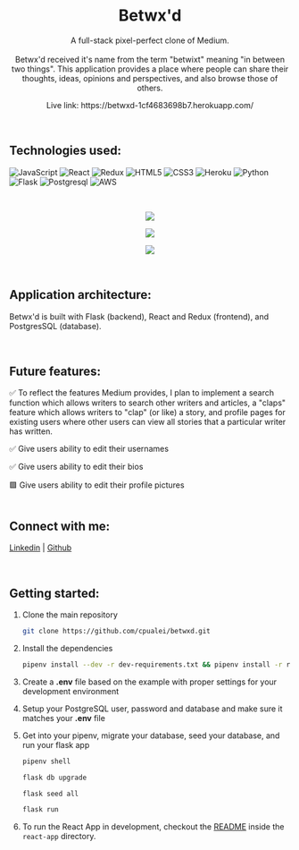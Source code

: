 <h1 align="center">Betwx'd</h1>

<p align="center">A full-stack pixel-perfect clone of Medium.
<br>
<br>
Betwx'd received it's name from the term "betwixt" meaning "in between two things". This application provides a place where people can share their thoughts, ideas, opinions and perspectives, and also browse those of others.</p>

<p align="center">Live link: https://betwxd-1cf4683698b7.herokuapp.com/</p>

<br>

## Technologies used:
![JavaScript](https://img.shields.io/badge/javascript-%23323330.svg?style=for-the-badge&logo=javascript&logoColor=%23F7DF1E)
![React](https://img.shields.io/badge/react-%2320232a.svg?style=for-the-badge&logo=react&logoColor=%2361DAFB)
![Redux](https://img.shields.io/badge/redux-%23593d88.svg?style=for-the-badge&logo=redux&logoColor=white)
![HTML5](https://img.shields.io/badge/html5-%23E34F26.svg?style=for-the-badge&logo=html5&logoColor=white)
![CSS3](https://img.shields.io/badge/css3-%231572B6.svg?style=for-the-badge&logo=css3&logoColor=white)
![Heroku](https://img.shields.io/badge/heroku-%23430098.svg?style=for-the-badge&logo=heroku&logoColor=white)
![Python](https://img.shields.io/badge/Python-FFD43B?style=for-the-badge&logo=python&logoColor=blue)
![Flask](https://img.shields.io/badge/Flask-000000?style=for-the-badge&logo=flask&logoColor=white)
![Postgresql](https://img.shields.io/badge/PostgreSQL-316192?style=for-the-badge&logo=postgresql&logoColor=white)
![AWS](https://img.shields.io/badge/Amazon_AWS-232F3E?style=for-the-badge&logo=amazon-aws&logoColor=white)

<br>

<p align="center">
  <img src="https://user-images.githubusercontent.com/93879557/194693390-9b2ec4d6-aa58-435f-a8a8-08e25274a5d2.gif" />
</p>


<p align="center">
  <img src="https://user-images.githubusercontent.com/93879557/194694130-1fd50770-c677-4eb6-8871-25d08edb6d4c.gif" />
</p>


<p align="center">
  <img src="https://user-images.githubusercontent.com/93879557/194693813-8662df4d-b239-4f56-bf71-9fee8157bc23.gif" />
</p>


<br>

## Application architecture:

Betwx'd is built with Flask (backend), React and Redux (frontend), and PostgresSQL (database).

<br>

## Future features:
✅ To reflect the features Medium provides, I plan to implement a search function which allows writers to search other writers and articles, a "claps" feature which allows writers to "clap" (or like) a story, and profile pages for existing users where other users can view all stories that a particular writer has written.

✅ Give users ability to edit their usernames

✅ Give users ability to edit their bios

🟩 Give users ability to edit their profile pictures
<br>
<br>

## Connect with me:
<a href="https://www.linkedin.com/in/caitlin-buen-lucas/">Linkedin</a> | <a href="https://github.com/cpualei/">Github</a>

<br>

## Getting started:
1. Clone the main repository

   ```bash
   git clone https://github.com/cpualei/betwxd.git
   ```

2. Install the dependencies

      ```bash
      pipenv install --dev -r dev-requirements.txt && pipenv install -r requirements.txt
      ```

3. Create a **.env** file based on the example with proper settings for your
   development environment
4. Setup your PostgreSQL user, password and database and make sure it matches your **.env** file

5. Get into your pipenv, migrate your database, seed your database, and run your flask app

   ```bash
   pipenv shell
   ```

   ```bash
   flask db upgrade
   ```

   ```bash
   flask seed all
   ```

   ```bash
   flask run
   ```

6. To run the React App in development, checkout the [README](./react-app/README.md) inside the `react-app` directory.
